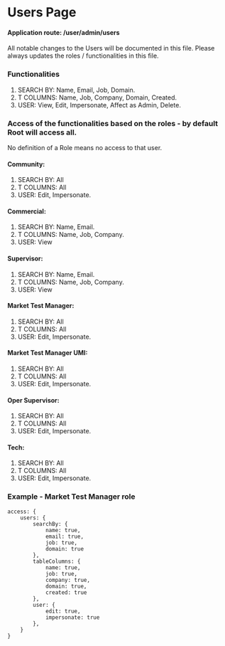 # Users Page

#### Application route: /user/admin/users

All notable changes to the Users will be documented in this file. 
Please always updates the roles / functionalities in this file. 

### Functionalities

1. SEARCH BY: Name, Email, Job, Domain.
2. T COLUMNS: Name, Job, Company, Domain, Created.   
3. USER: View, Edit, Impersonate, Affect as Admin, Delete. 

### Access of the functionalities based on the roles - by default Root will access all.

No definition of a Role means no access to that user.

#### Community:

1. SEARCH BY: All
2. T COLUMNS: All
3. USER: Edit, Impersonate.

#### Commercial:

1. SEARCH BY: Name, Email.
2. T COLUMNS: Name, Job, Company.
3. USER: View

#### Supervisor:

1. SEARCH BY: Name, Email.
2. T COLUMNS: Name, Job, Company.
3. USER: View

#### Market Test Manager:

1. SEARCH BY: All
2. T COLUMNS: All
3. USER: Edit, Impersonate.

#### Market Test Manager UMI:

1. SEARCH BY: All
2. T COLUMNS: All
3. USER: Edit, Impersonate.

#### Oper Supervisor:

1. SEARCH BY: All
2. T COLUMNS: All
3. USER: Edit, Impersonate.

#### Tech:

1. SEARCH BY: All
2. T COLUMNS: All
3. USER: Edit, Impersonate.

### Example - Market Test Manager role

```
access: { 
    users: { 
        searchBy: { 
            name: true, 
            email: true, 
            job: true, 
            domain: true
        }, 
        tableColumns: { 
            name: true, 
            job: true, 
            company: true, 
            domain: true, 
            created: true 
        }, 
        user: { 
            edit: true, 
            impersonate: true
        },
    } 
}

```
